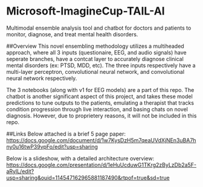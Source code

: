 # Microsoft-ImagineCup-TAIL-AI
Multimodal ensemble analysis tool and chatbot for doctors and patients to monitor, diagnose, and treat mental health disorders.


##Overview
This novel ensembling methodology utilizes a multiheaded approach, where all 3 inputs (questionaire, EEG, and audio signals) have seperate branches, have a contcat layer to accurately diagnose clinical mental disorders (ex: PTSD, MDD, etc). The three inputs respectively have a multi-layer perceptron, convolutional neural network, and convolutional neural network respectively.

The 3 notebooks (along with v1 for EEG models) are a part of this repo. The chatbot is another significant aspect of this project, and takes these model predictions to tune outputs to the patients, emulating a therapist that tracks condition progression through live interaction, and basing chats on novel diagnosis. However, due to proprietery reasons, it will not be included in this repo.


##Links
Below attached is a brief 5 page paper:
https://docs.google.com/document/d/1w7KysDzH5m7qeaUVdXjNEn3uBA7hny0u16twP39vpFo/edit?usp=sharing

Below is a slideshow, with a detailed architecture overview:
https://docs.google.com/presentation/d/1eHuUcduwG1TKrg2zByLzDb2a5F-aRylL/edit?usp=sharing&ouid=114547162965881187490&rtpof=true&sd=true
